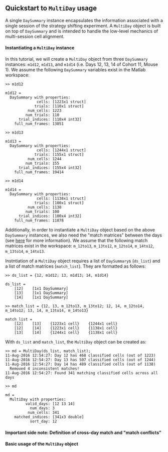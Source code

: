 ## Quickstart to `MultiDay` usage

A single `DaySummary` instance encapsulates the information associated with a single session of the strategy shifting experiment. A `MultiDay` object is built on top of `DaySummary` and is intended to handle the low-level mechanics of multi-session cell alignment.

#### Instantiating a `MultiDay` instance

In this tutorial, we will create a `MultiDay` object from three `DaySummary` instances: `m1d12`, `m1d13`, and `m1d14` (i.e. Days 12, 13, 14 of Cohort 11, Mouse 1). We assume the following `DaySummary` variables exist in the Matlab workspace:
```
>> m1d12

m1d12 = 
  DaySummary with properties:
              cells: [1223x1 struct]
             trials: [110x1 struct]
          num_cells: 1223
         num_trials: 110
      trial_indices: [110x4 int32]
    full_num_frames: 13851

>> m1d13

m1d13 = 
  DaySummary with properties:
              cells: [1244x1 struct]
             trials: [155x1 struct]
          num_cells: 1244
         num_trials: 155
      trial_indices: [155x4 int32]
    full_num_frames: 19414

>> m1d14

m1d14 = 
  DaySummary with properties:
              cells: [1138x1 struct]
             trials: [100x1 struct]
          num_cells: 1138
         num_trials: 100
      trial_indices: [100x4 int32]
    full_num_frames: 11878
```

Additionally, in order to instantiate a `MultiDay` object based on the above `DaySummary` instances, we also need the "match matrices" between the days (see [here](alignment.md) for more information). We assume that the following match matrices exist in the workspace: `m_12to13`, `m_13to12`, `m_12to14`, `m_14to12`, `m_13to14`, `m_14to13`.

Instntiation of a `MultiDay` object requires a list of `DaySummary`s (`ds_list`) and a list of match matrices (`match_list`). They are formatted as follows:
```
>> ds_list = {12, m1d12; 13, m1d13; 14, m1d14}

ds_list = 
    [12]    [1x1 DaySummary]
    [13]    [1x1 DaySummary]
    [14]    [1x1 DaySummary]

>> match_list = {12, 13, m_12to13, m_13to12; 12, 14, m_12to14, m_14to12; 13, 14, m_13to14, m_14to13}

match_list = 
    [12]    [13]    {1223x1 cell}    {1244x1 cell}
    [12]    [14]    {1223x1 cell}    {1138x1 cell}
    [13]    [14]    {1244x1 cell}    {1138x1 cell}
```

With `ds_list` and `match_list`, the `MultiDay` object can be created as:
```
>> md = MultiDay(ds_list, match_list);
11-Aug-2016 12:54:27: Day 12 has 468 classified cells (out of 1223)
11-Aug-2016 12:54:27: Day 13 has 507 classified cells (out of 1244)
11-Aug-2016 12:54:27: Day 14 has 489 classified cells (out of 1138)
  Removed 4 inconsistent matches!
11-Aug-2016 12:54:27: Found 341 matching classified cells across all days

>> md

md = 
  MultiDay with properties:
         valid_days: [12 13 14]
           num_days: 3
          num_cells: 341
    matched_indices: [341x3 double]
           sort_day: 12
```

#### Important side note: Definition of cross-day match and "match conflicts"

#### Basic usage of the `MultiDay` object
